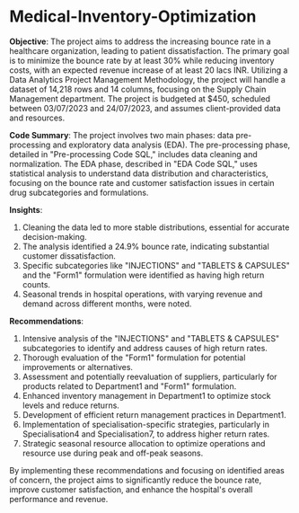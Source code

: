 # Medical-Inventory-Optimization

**Objective**: The project aims to address the increasing bounce rate in a healthcare organization, leading to patient dissatisfaction. The primary goal is to minimize the bounce rate by at least 30% while reducing inventory costs, with an expected revenue increase of at least 20 lacs INR. Utilizing a Data Analytics Project Management Methodology, the project will handle a dataset of 14,218 rows and 14 columns, focusing on the Supply Chain Management department. The project is budgeted at $450, scheduled between 03/07/2023 and 24/07/2023, and assumes client-provided data and resources.

**Code Summary**: The project involves two main phases: data pre-processing and exploratory data analysis (EDA). The pre-processing phase, detailed in "Pre-processing Code SQL," includes data cleaning and normalization. The EDA phase, described in "EDA Code SQL," uses statistical analysis to understand data distribution and characteristics, focusing on the bounce rate and customer satisfaction issues in certain drug subcategories and formulations.

**Insights**:
1. Cleaning the data led to more stable distributions, essential for accurate decision-making.
2. The analysis identified a 24.9% bounce rate, indicating substantial customer dissatisfaction.
3. Specific subcategories like "INJECTIONS" and "TABLETS & CAPSULES" and the "Form1" formulation were identified as having high return counts.
4. Seasonal trends in hospital operations, with varying revenue and demand across different months, were noted.

**Recommendations**:
1. Intensive analysis of the "INJECTIONS" and "TABLETS & CAPSULES" subcategories to identify and address causes of high return rates.
2. Thorough evaluation of the "Form1" formulation for potential improvements or alternatives.
3. Assessment and potentially reevaluation of suppliers, particularly for products related to Department1 and "Form1" formulation.
4. Enhanced inventory management in Department1 to optimize stock levels and reduce returns.
5. Development of efficient return management practices in Department1.
6. Implementation of specialisation-specific strategies, particularly in Specialisation4 and Specialisation7, to address higher return rates.
7. Strategic seasonal resource allocation to optimize operations and resource use during peak and off-peak seasons.

By implementing these recommendations and focusing on identified areas of concern, the project aims to significantly reduce the bounce rate, improve customer satisfaction, and enhance the hospital's overall performance and revenue.
